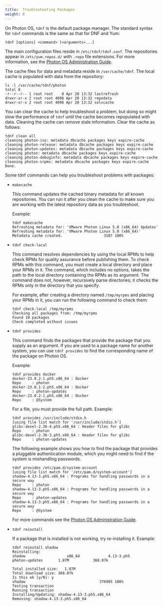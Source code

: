```yaml
---
title:  Troubleshooting Packages
weight: 8
---
```


On Photon OS, `tdnf` is the default package manager. The standard syntax for `tdnf` commands is the same as that for DNF and Yum: 
	
```console
tdnf [options] <command> [<arguments>...]
```

The main configuration files reside in `/etc/tdnf/tdnf.conf`. The repositories appear in `/etc/yum.repos.d/` with `.repo` file extensions. For more information, see the [Photon OS Administration Guide](https://vmware.github.io/photon/docs-v5/administration-guide/).

The cache files for data and metadata reside in `/var/cache/tdnf`. The local cache is populated with data from the repository: 
	
```console
ls -l /var/cache/tdnf/photon
total 8
-r--r--r-- 1 root root    0 Apr 20 13:32 lastrefresh
drwxr-xr-x 2 root root 4096 Apr 20 13:32 repodata
drwxr-xr-x 2 root root 4096 Apr 20 13:32 solvcache
```

You can clear the cache to help troubleshoot a problem, but doing so might slow the performance of `tdnf` until the cache becomes repopulated with data. Cleaning the cache can remove stale information. Clear the cache as follows: 
	
```console
tdnf clean all
cleaning photon-iso: metadata dbcache packages keys expire-cache
cleaning photon-release: metadata dbcache packages keys expire-cache
cleaning photon-updates: metadata dbcache packages keys expire-cache
cleaning photon: metadata dbcache packages keys expire-cache
cleaning photon-debuginfo: metadata dbcache packages keys expire-cache
cleaning photon-srpms: metadata dbcache packages keys expire-cache
Done.
```

Some tdnf commands can help you troubleshoot problems with packages:

- `makecache` 

    This command updates the cached binary metadata for all known repositories. You can run it after you clean the cache to make sure you are working with the latest repository data as you troubleshoot. 
    
    Example:
       
    ```
    tdnf makecache
    Refreshing metadata for: 'VMware Photon Linux 5.0 (x86_64) Updates'
    Refreshing metadata for: 'VMware Photon Linux 5.0 (x86_64)'
    Metadata cache created.                   3107 100%
    ```

- `tdnf check-local`
    
    This command resolves dependencies by using the local RPMs to help check RPMs for quality assurance before publishing them. To check RPMs with this command, you must create a local directory and place your RPMs in it. The command, which includes no options, takes the path to the local directory containing the RPMs as its argument. The command does not, however, recursively parse directories; it checks the RPMs only in the directory that you specify. 
    
    For example, after creating a directory named `/tmp/myrpms` and placing your RPMs in it, you can run the following command to check them:  
		
	```
	tdnf check-local /tmp/myrpms
	Checking all packages from: /tmp/myrpms
	Found 10 packages
	Check completed without issues
	```

- `tdnf provides`
    
	This command finds the packages that provide the package that you supply as an argument. If you are used to a package name for another system, you can use `tdnf provides` to find the corresponding name of the package on Photon OS. 
    
    Example: 

	```    
	tdnf provides docker
	docker-23.0.2-1.ph5.x86_64 : Docker
	Repo     : photon
	docker-23.0.1-2.ph5.x86_64 : Docker
	Repo     : photon-updates
	docker-23.0.2-1.ph5.x86_64 : Docker
	Repo     : @System
	```

    For a file, you must provide the full path. Example: 
	
	```
	tdnf provides /usr/include/stdio.h
	[using file list match for '/usr/include/stdio.h']
	glibc-devel-2.36-4.ph5.x86_64 : Header files for glibc
	Repo     : photon
	glibc-devel-2.36-3.ph5.x86_64 : Header files for glibc
	Repo     : photon-updates
	```

    The following example shows you how to find the package that provides a pluggable authentication module, which you might need to find if the system is mishandling passwords. 

    ```
    tdnf provides /etc/pam.d/system-account
    [using file list match for '/etc/pam.d/system-account']
    shadow-4.13-3.ph5.x86_64 : Programs for handling passwords in a secure way
    Repo     : photon
    shadow-4.13-3.ph5.x86_64 : Programs for handling passwords in a secure way
    Repo     : photon-updates
    shadow-4.13-3.ph5.x86_64 : Programs for handling passwords in a secure way
    Repo     : @System
    ```

    For more commands see the [Photon OS Administration Guide](https://vmware.github.io/photon/docs-v5/administration-guide/).
    
- `tdnf reinstall`
    
	If a package that is installed is not working, try re-installing it. 
        Example:

    ```
    tdnf reinstall shadow
    Reinstalling:
    shadow                   x86_64             4.13-3.ph5               photon-updates       1.87M           368.07k
    
    Total installed size:   1.87M
    Total download size: 368.07k
    Is this ok [y/N]: y
    shadow                                  376905 100%
    Testing transaction
    Running transaction
    Installing/Updating: shadow-4.13-3.ph5.x86_64
    Removing: shadow-4.13-3.ph5.x86_64
    ```
